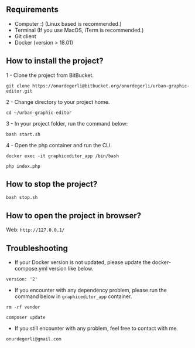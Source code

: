 ## Requirements

* Computer :) (Linux based is recommended.)
* Terminal (If you use MacOS, iTerm is recommended.)
* Git client
* Docker (version > 18.01)

## How to install the project?

1 - Clone the project from BitBucket.

```git clone https://onurdegerli@bitbucket.org/onurdegerli/urban-graphic-editor.git```

2 - Change directory to your project home.

```cd ~/urban-graphic-editor```

3 - In your project folder, run the command below:

```bash start.sh```

4 - Open the php container and run the CLI.

```docker exec -it graphiceditor_app /bin/bash```

```php index.php```

## How to stop the project?

```bash stop.sh```

## How to open the project in browser?

Web: `http://127.0.0.1/`

## Troubleshooting

- If your Docker version is not updated, please update the docker-compose.yml version like below.

```version: '2'```

- If you encounter with any dependency problem, please run the command below in `graphiceditor_app` container.

```rm -rf vendor```

```composer update```

- If you still encounter with any problem, feel free to contact with me.

```onurdegerli@gmail.com```